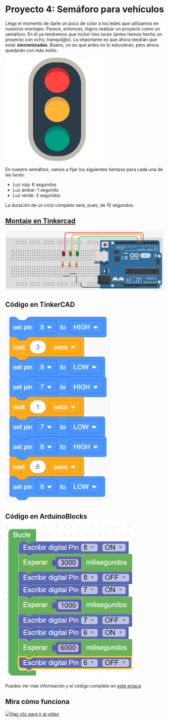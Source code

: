 # Proyecto 4: Semáforo para vehículos

Llega el momento de darle un poco de color a los ledes que utilizamos en nuestros montajes.
Parece, entonces, lógico realizar un proyecto como un semáforo.
En él ya tendremos que incluir tres luces (antes hemos hecho un proyecto con ocho, tranquil@s). Lo importante es que ahora tendrán que estar **sincronizadas**. Bueno, no es que antes no lo estuvieran, pero ahora quedarán con más estilo.

![](imágenes/semáforo.png)

En nuestro semáforo, vamos a fijar los siguientes tiempos para cada una de las luces:
- Luz roja: 6 segundos
- Luz ámbar: 1 segundo
- Luz verde: 3 segundos

La duración de un ciclo completo será, pues, de 10 segundos.

## [Montaje en Tinkercad](https://www.tinkercad.com/things/f83grFjS9rd-4-semaforo-para-trafico-rodado-bloques)

[![](imágenes/semáforo_v.png)](https://www.tinkercad.com/things/f83grFjS9rd-4-semaforo-para-trafico-rodado-bloques "Ver el circuito en TinkerCAD")


## Código en TinkerCAD
![](imágenes/TinkerSemáforoV.png)

## Código en ArduinoBlocks
![](imágenes/ABSemáforoV.png)


Puedes ver más información y el código completo en [este enlace](http://www.arduinoblocks.com/web/project/10362)

## Mira cómo funciona

[![Haz clic para ir al vídeo](http://img.youtube.com/vi/uh8oL_65_wE/0.jpg)](https://youtu.be/uh8oL_65_wE "Pulsa para ver el vídeo")


